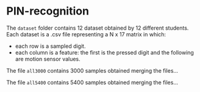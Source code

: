 # PIN-recognition

The `dataset` folder contains 12 dataset obtained by 12 different students. Each dataset is a .csv file representing a N x 17 matrix in which:

* each row is a sampled digit.
* each column is a feature: the first is the pressed digit and the following are motion sensor values.

The file `all3000` contains 3000 samples obtained merging the files...

The file `all5400` contains 5400 samples obtained merging the files...
